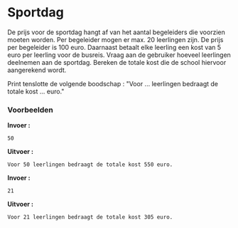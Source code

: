# Sportdag

De prijs voor de sportdag hangt af van het aantal begeleiders die voorzien moeten worden.
Per begeleider mogen er max. 20 leerlingen zijn. De prijs per begeleider is 100 euro. Daarnaast betaalt elke leerling een kost van 5 euro per leerling voor de busreis.
Vraag aan de gebruiker hoeveel leerlingen deelnemen aan de sportdag.
Bereken de totale kost die de school hiervoor aangerekend wordt.

Print tenslotte de volgende boodschap : "Voor ... leerlingen bedraagt de totale kost ... euro."

### Voorbeelden

**Invoer :**

    50

**Uitvoer :**

    Voor 50 leerlingen bedraagt de totale kost 550 euro.

**Invoer :**

    21

**Uitvoer :**

    Voor 21 leerlingen bedraagt de totale kost 305 euro.






